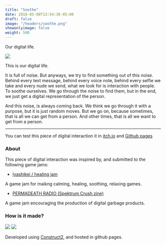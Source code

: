 ```yaml
---
title: "Soothe"
date: 2018-05-08T13:54:36-05:00
draft: false
image: "/headers/soothe.png"
showonlyimage: false
weight: 500
---
```


Our digital life.

<!--more-->

![](/content/soothe01.png)

This is our digital life.

It is full of noise. But anyways, we try to find something out of this noise. Behind every text message, behind every voice note, behind every selfie we take and every nude we send, what we look for is interaction with people. To soothe ourselves. We go through the noise to find them, but in the end, we just get a digital representation of the person.

And this noise, is always coming back. We think we go through it with a purpose, but it is just random moves. But we go on, because sometimes, that is all we can get from a person. And other times, that is all we want to get from a person.

---

You can test this piece of digital interaction it in [itch.io](https://bul-ikana.itch.io/soothe) and [Github pages](https://bul-ikana.github.io/soothe/)

### About

This piece of digital interaction was inspired by, and submitted to the following game jams:

* [Iyashikei / healing jam](https://itch.io/jam/healing-jam)

A game jam for maikng calming, healing, soothing, relaxing games.

* [PERMADEATH RADIO (Spektrum Crush zine)](https://itch.io/jam/permadeathradio)

A game jam encouraging the production of digital garbage products.


### How is it made?
<div class="stack-icons">
	<img src="/icons/construct2.svg">
	<img src="/icons/github.svg">
</div>

Developed using [Construct2](https://www.scirra.com/construct2), and hosted in github pages.